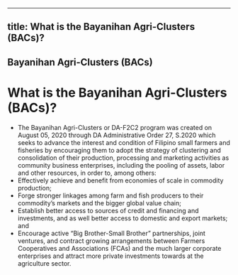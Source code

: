 --- 
 title: What is the Bayanihan Agri-Clusters (BACs)?
 ---

## Bayanihan Agri-Clusters (BACs)

# What is the Bayanihan Agri-Clusters (BACs)?


 - The Bayanihan Agri-Clusters or DA-F2C2 program was created on August 05, 2020 through DA Administrative Order 27, S.2020 which seeks to advance the interest and condition of Filipino small farmers and fisheries by encouraging them to adopt the strategy of clustering and consolidation of their production, processing and marketing activities as community business enterprises, including the pooling of assets, labor and other resources, in order to, among others:
 - Effectively achieve and benefit from economies of scale in commodity production;
 - Forge stronger linkages among farm and fish producers to their commodity’s markets and the bigger global value chain;
 - Establish better access to sources of credit and financing and investments, and as well better access to domestic and export markets; and
 - Encourage active “Big Brother-Small Brother” partnerships, joint ventures, and contract growing arrangements between Farmers Cooperatives and Associations (FCAs) and the much larger corporate enterprises and attract more private investments towards at the agriculture sector.
